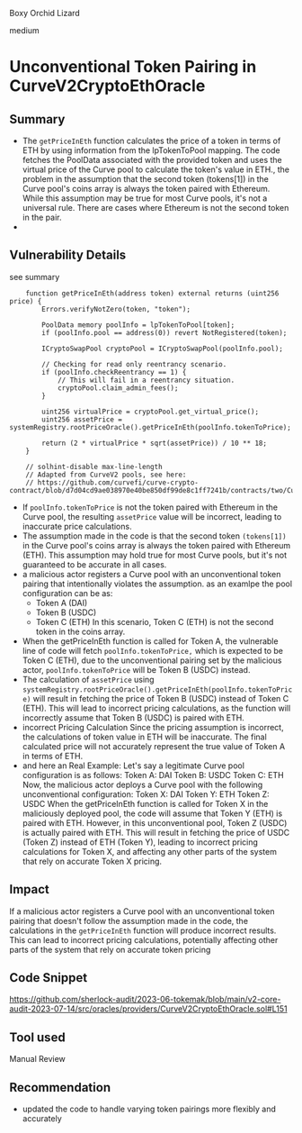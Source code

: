 Boxy Orchid Lizard

medium

# Unconventional Token Pairing  in CurveV2CryptoEthOracle
## Summary

- The `getPriceInEth` function calculates the price of a token in terms of ETH by using information from the lpTokenToPool mapping. The code fetches the PoolData associated with the provided token and uses the virtual price of the Curve pool to calculate the token's value in ETH., the problem  in the assumption that the second token (tokens[1]) in the Curve pool's coins array is always the token paired with Ethereum. While this assumption may be true for most Curve pools, it's not a universal rule. There are cases where Ethereum is not the second token in the pair.
- 
## Vulnerability Details
see summary
```solidity
    function getPriceInEth(address token) external returns (uint256 price) {
        Errors.verifyNotZero(token, "token");

        PoolData memory poolInfo = lpTokenToPool[token];
        if (poolInfo.pool == address(0)) revert NotRegistered(token);

        ICryptoSwapPool cryptoPool = ICryptoSwapPool(poolInfo.pool);

        // Checking for read only reentrancy scenario.
        if (poolInfo.checkReentrancy == 1) {
            // This will fail in a reentrancy situation.
            cryptoPool.claim_admin_fees();
        }

        uint256 virtualPrice = cryptoPool.get_virtual_price();
        uint256 assetPrice = systemRegistry.rootPriceOracle().getPriceInEth(poolInfo.tokenToPrice);

        return (2 * virtualPrice * sqrt(assetPrice)) / 10 ** 18;
    }

    // solhint-disable max-line-length
    // Adapted from CurveV2 pools, see here:
    // https://github.com/curvefi/curve-crypto-contract/blob/d7d04cd9ae038970e40be850df99de8c1ff7241b/contracts/two/CurveCryptoSwap2.vy#L1330
```
- If `poolInfo.tokenToPrice` is not the token paired with Ethereum in the Curve pool, the resulting `assetPrice` value will be incorrect, leading to inaccurate price calculations.
-  The assumption made in the code is that the second token `(tokens[1])` in the Curve pool's coins array is always the token paired with Ethereum (ETH). This assumption may hold true for most Curve pools, but it's not guaranteed to be accurate in all cases.
- a malicious actor registers a Curve pool with an unconventional token pairing that intentionally violates the assumption. as an examlpe the pool configuration can be as:
    - Token A (DAI)
    - Token B (USDC)
    - Token C (ETH)
In this scenario, Token C (ETH) is not the second token in the coins array.
- When the getPriceInEth function is called for Token A, the vulnerable line of code will fetch `poolInfo.tokenToPrice,` which is expected to be Token C (ETH), due to the unconventional pairing set by the malicious actor, `poolInfo.tokenToPrice` will be Token B (USDC) instead.
- The calculation of `assetPrice` using `systemRegistry.rootPriceOracle().getPriceInEth(poolInfo.tokenToPrice)` will result in fetching the price of Token B (USDC) instead of Token C (ETH). This will lead to incorrect pricing calculations, as the function will incorrectly assume that Token B (USDC) is paired with ETH.
- incorrect Pricing Calculation Since the pricing assumption is incorrect, the calculations of token value in ETH will be inaccurate. The final calculated price will not accurately represent the true value of Token A in terms of ETH.
- and here an Real Example:
Let's say a legitimate Curve pool configuration is as follows:
    Token A: DAI
    Token B: USDC
    Token C: ETH
Now, the malicious actor deploys a Curve pool with the following unconventional configuration:
    Token X: DAI
    Token Y: ETH
    Token Z: USDC
When the getPriceInEth function is called for Token X in the maliciously deployed pool, the code will assume that Token Y (ETH) is paired with ETH. However, in this unconventional pool, Token Z (USDC) is actually paired with ETH.
This will result in fetching the price of USDC (Token Z) instead of ETH (Token Y), leading to incorrect pricing calculations for Token X, and affecting any other parts of the system that rely on accurate Token X pricing.

## Impact

If a malicious actor registers a Curve pool with an unconventional token pairing that doesn't follow the assumption made in the code, the calculations in the `getPriceInEth` function will produce incorrect results. This can lead to incorrect pricing calculations, potentially affecting other parts of the system that rely on accurate token pricing

## Code Snippet

https://github.com/sherlock-audit/2023-06-tokemak/blob/main/v2-core-audit-2023-07-14/src/oracles/providers/CurveV2CryptoEthOracle.sol#L151

## Tool used

Manual Review

## Recommendation

- updated the code to handle varying token pairings more flexibly and accurately